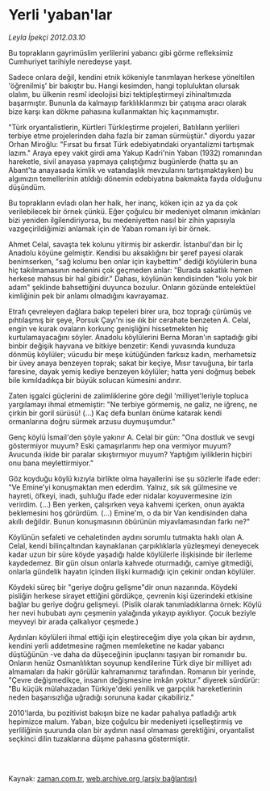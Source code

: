 # Yerli 'yaban'lar

*Leyla İpekçi 2012.03.10*

<td class="columnist-detail">
<p>Bu toprakların gayrimüslim yerlilerini yabancı gibi görme refleksimiz Cumhuriyet tarihiyle neredeyse yaşıt.</p>
<p>
<div id="haberMetinDiv">
<p>Sadece onlara değil, kendini etnik kökeniyle tanımlayan herkese yöneltilen 'öğrenilmiş' bir bakıştır bu. Hangi kesimden, hangi topluluktan olursak olalım, bu ülkenin resmî ideolojisi bizi tektipleştirmeyi zihinaltımızda başarmıştır. Bununla da kalmayıp farklılıklarımızı bir çatışma aracı olarak bize karşı kan dökme pahasına kullanmaktan hiç kaçınmamıştır.
<p>"Türk oryantalistlerin, Kürtleri Türkleştirme projeleri, Batılıların yerlileri terbiye etme projelerinden daha fazla bir zaman sürmüştür." diyordu yazar Orhan Miroğlu: "Fırsat bu fırsat Türk edebiyatındaki oryantalizmi tartışmak lazım." Araya epey vakit girdi ama Yakup Kadri'nin Yaban (1932) romanından hareketle, sivil anayasa yapmaya çalıştığımız bugünlerde (hatta şu an Abant'ta anayasada kimlik ve vatandaşlık mevzularını tartışmaktayken) bu algımızın temellerinin atıldığı dönemin edebiyatına bakmakta fayda olduğunu düşündüm.
<p>Bu toprakların evladı olan her halk, her inanç, köken için az ya da çok verilebilecek bir örnek çünkü. Eğer çoğulcu bir medeniyet olmanın imkânları bizi yeniden ilgilendiriyorsa, bu medeniyetten nasıl bir zihin yapısıyla vazgeçirildiğimizi anlamak için de Yaban romanı iyi bir örnek.
<p>Ahmet Celal, savaşta tek kolunu yitirmiş bir askerdir. İstanbul'dan bir İç Anadolu köyüne gelmiştir. Kendisi bu aksaklığını bir şeref payesi olarak benimserken, "sağ kolumu ben onlar için kaybettim" dediği köylülerin buna hiç takılmamasının nedenini çok geçmeden anlar: "Burada sakatlık hemen herkese mahsus bir hal gibidir." Dahası, köylünün kendisinden "kolu yok bir adam" şeklinde bahsettiğini duyunca bozulur. Onların gözünde entelektüel kimliğinin pek bir anlamı olmadığını kavrayamaz.
<p>Etrafı çevreleyen dağlara bakıp tepeleri birer ura, boz toprağı çürümüş ve pıhtılaşmış bir şeye, Porsuk Çayı'nı ise ılık bir cerahate benzeten A. Celal, engin ve kurak ovaların korkunç genişliğini hissetmekten hiç kurtulamayacağını söyler. Anadolu köylülerini Berna Moran'ın saptadığı gibi binbir değişik hayvana ve bitkiye benzetir: Kendi yuvasında kunduza dönmüş köylüler; vücudu bir meşe kütüğünden farksız kadın, merhametsiz bir üvey anaya benzeyen toprak; sakat bir keçiye, Mısır tavuğuna, bir tarla faresine, dayak yemiş kediye benzeyen köylüler; hatta yeni doğmuş bebek bile kımıldadıkça bir büyük solucan kümesini andırır.
<p>Zaten işgalci güçlerini de zalimliklerine göre değil 'milliyet'leriyle topluca yargılamayı ihmal etmemiştir: "Ne terbiye görmemiş, ne galiz, ne iğrenç, ne çirkin bir goril sürüsü! (...) Kaç defa bunları önüme katarak kendi ormanlarına doğru sürmek arzusu duymuşumdur."
<p>Genç köylü İsmail'den şöyle yakınır A. Celal bir gün: "Ona dostluk ve sevgi göstermiyor muyum? Eski çamaşırlarımı hep ona vermiyor muyum? Avucunda ikide bir paralar sıkıştırmıyor muyum? Yaptığım iyiliklerin hiçbiri onu bana meylettirmiyor."
<p>Göz koyduğu köylü kızıyla birlikte olma hayallerini ise şu sözlerle ifade eder: "Ve Emine'yi konuşmaktan men ederdim. Yalnız, sık sık gülmesine ve hayreti, öfkeyi, inadı, şuhluğu ifade eder nidalar koyuvermesine izin verirdim. (...) Ben yerken, çalışırken veya kahvemi içerken, onun ayakta beklemesini hoş görürdüm. (...) Emine'm, o da bir Van kendisinden daha akıllı değildir. Bunun konuşmasının öbürünün miyavlamasından farkı ne?"
<p>Köylünün sefaleti ve cehaletinden aydını sorumlu tutmakta haklı olan A. Celal, kendi bilinçaltından kaynaklanan çarpıklıklarla yüzleşmeyi deneyecek kadar uzun bir süre köyde yaşadığı halde köylülerle ilişkisinde bir ilerleme kaydedemez. Bir gün olsun onlarla kahvede oturmadığı, camiye gitmediği, onlarla gündelik hayatın içinden ilişki kurmadığı için çekinir ondan köylüler.
<p>Köydeki süreç bir "geriye doğru gelişme"dir onun nazarında. Köydeki pisliğin herkese sirayet ettiğini gördükçe, çevrenin kişi üzerindeki etkisine bağlar bu geriye doğru gelişmeyi. (Pislik olarak tanımladıklarına örnek: Köylü her nevi hububatı aynı çeşmenin yalağında yıkayıp ayıklıyor. Çocuk beziyle meyveyi bir arada çalkalıyor çeşmede.)
<p>Aydınları köylüleri ihmal ettiği için eleştireceğim diye yola çıkan bir aydının, kendini yerli addetmesine rağmen memleketine ne kadar yabancı düştüğünün -ve daha da düşeceğinin ipuçlarını taşıyan bir romanıdır bu. Onların henüz Osmanlılıktan soyunup kendilerine Türk diye bir milliyet adı almamaları da hakir görülür kahramanımız tarafından. Romanın bir yerinde, "Çevre değişmedikçe, insanın değişmesine imkân yoktur." diyerek sürdürür: "Bu küçük mülahazadan Türkiye'deki yenilik ve garpçılık hareketlerinin neden başarısızlığa uğradığı sorununa kadar çıkabiliriz."
<p>2010'larda, bu pozitivist bakışın bize ne kadar pahalıya patladığı artık hepimizce malum. Yaban, bize çoğulcu bir medeniyeti içselleştirmiş ve yerliliğinin şuurunda olan bir aydının nasıl olmaması gerektiğini, oryantalist seçkinci dilin tuzaklarına düşme pahasına göstermiştir. </p></p></p></p></p></p></p></p></p></p></p></p></div>
</p>


<p><br>
		 </br></p></td>

Kaynak: [zaman.com.tr](http://zaman.com.tr/yazar.do?yazino=1256962), [web.archive.org (arşiv bağlantısı)](http://web.archive.org/web/20120408115651/http://www.zaman.com.tr:80/yazar.do?yazino=1256962)
